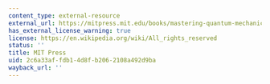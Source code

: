 ```yaml
---
content_type: external-resource
external_url: https://mitpress.mit.edu/books/mastering-quantum-mechanics
has_external_license_warning: true
license: https://en.wikipedia.org/wiki/All_rights_reserved
status: ''
title: MIT Press
uid: 2c6a33af-fdb1-4d8f-b206-2108a492d9ba
wayback_url: ''
---
```

